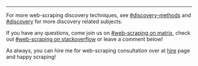 <hr>

For more web-scraping discovery techniques, see [#discovery-methods] and [#discovery] for more discovery related subjects.  

If you have any questions, come join us on [#web-scraping on matrix], check out [#web-scraping on stackoverflow] or leave a comment below!  

As always, you can hire me for web-scraping consultation over at [hire] page and happy scraping!  

[#discovery-methods]: /tag/discovery-methods.html
[#discovery]: /tag/discovery.html
[#web-scraping on matrix]: https://matrix.to/#/%23web-scraping:matrix.org
[#web-scraping on stackoverflow]: https://stackoverflow.com/questions/tagged/web-scraping
[hire]: /hire.html